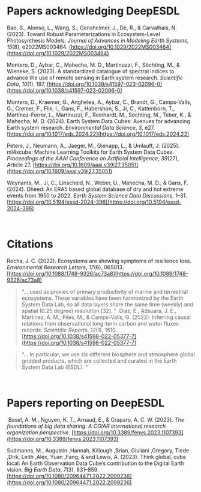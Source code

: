 # Papers acknowledging DeepESDL

Bao, S., Alonso, L., Wang, S., Gensheimer, J., De, R., & Carvalhais, N. (2023). Toward Robust Parameterizations in Ecosystem-Level Photosynthesis Models. *Journal of Advances in Modeling Earth Systems*, *15*(8), e2022MS003464. [https://doi.org/10.1029/2022MS003464](https://doi.org/10.1029/2022MS003464)  

Montero, D., Aybar, C., Mahecha, M. D., Martinuzzi, F., Söchting, M., & Wieneke, S. (2023). A standardized catalogue of spectral indices to advance the use of remote sensing in Earth system research. *Scientific Data*, *10*(1), 197\. [https://doi.org/10.1038/s41597-023-02096-0](https://doi.org/10.1038/s41597-023-02096-0)  

Montero, D., Kraemer, G., Anghelea, A., Aybar, C., Brandt, G., Camps-Valls, G., Cremer, F., Flik, I., Gans, F., Habershon, S., Ji, C., Kattenborn, T., Martínez-Ferrer, L., Martinuzzi, F., Reinhardt, M., Söchting, M., Teber, K., & Mahecha, M. D. (2024). Earth System Data Cubes: Avenues for advancing Earth system research. *Environmental Data Science*, *3*, e27. [https://doi.org/10.1017/eds.2024.22](https://doi.org/10.1017/eds.2024.22)  

Peters, J., Neumann, A., Jaeger, M., Gienapp, L., & Umlauft, J. (2025). ml4xcube: Machine Learning Toolkits for Earth System Data Cubes. *Proceedings of the AAAI Conference on Artificial Intelligence*, *39*(27), Article 27\. [https://doi.org/10.1609/aaai.v39i27.35051](https://doi.org/10.1609/aaai.v39i27.35051)  

Weynants, M., Ji, C., Linscheid, N., Weber, U., Mahecha, M. D., & Gans, F. (2024). Dheed: An ERA5 based global database of dry and hot extreme events from 1950 to 2022\. *Earth System Science Data Discussions*, 1–31. [https://doi.org/10.5194/essd-2024-396](https://doi.org/10.5194/essd-2024-396)  

​
# Citations
Rocha, J. C. (2022). Ecosystems are showing symptoms of resilience loss. *Environmental Research Letters*, *17*(6), 065013\. [https://doi.org/10.1088/1748-9326/ac73a8](https://doi.org/10.1088/1748-9326/ac73a8)  

> “… used as proxies of primary productivity of marine and terrestrial ecosystems. These variables have been harmonized by the Earth System Data Lab, so all data layers share the same time (weekly) and spatial (0.25 degree) resolution [32]. ”​
​
Díaz, E., Adsuara, J. E., Martínez, Á. M., Piles, M., & Camps-Valls, G. (2022). Inferring causal relations from observational long-term carbon and water fluxes records. *Scientific Reports*, *12*(1), 1610\. [https://doi.org/10.1038/s41598-022-05377-7](https://doi.org/10.1038/s41598-022-05377-7)  

> “… In particular, we use six different biosphere and atmosphere global gridded products, which are collected and curated in the Earth System Data Lab (ESDL). “​

​
# Papers reporting on DeepESDL
​
Basel, A. M., Nguyen, K. T., Arnaud, E., & Craparo, A. C. W. (2023). *The foundations of big data sharing: A CGIAR international research organization perspective*. [https://doi.org/10.3389/fenvs.2023.1107393](https://doi.org/10.3389/fenvs.2023.1107393)  

Sudmanns, M., Augustin ,Hannah, Killough ,Brian, Giuliani ,Gregory, Tiede ,Dirk, Leith ,Alex, Yuan ,Fang, & and Lewis, A. (2023). Think global, cube local: An Earth Observation Data Cube’s contribution to the Digital Earth vision. *Big Earth Data*, *7*(3), 831–859. [https://doi.org/10.1080/20964471.2022.2099236](https://doi.org/10.1080/20964471.2022.2099236)  

